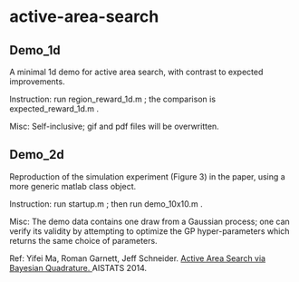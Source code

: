 # active-area-search


Demo_1d
---

A minimal 1d demo for active area search, with contrast to expected improvements.

Instruction: run region_reward_1d.m ; the comparison is expected_reward_1d.m .

Misc: Self-inclusive; gif and pdf files will be overwritten. 

Demo_2d
---

Reproduction of the simulation experiment (Figure 3) in the paper, using a more generic matlab class object.

Instruction: run startup.m ; then run demo_10x10.m .

Misc: The demo data contains one draw from a Gaussian process; one can verify its validity by attempting to optimize the GP hyper-parameters which returns the same choice of parameters.

Ref: Yifei Ma, Roman Garnett, Jeff Schneider. [Active Area Search via Bayesian Quadrature. ](http://www.jmlr.org/proceedings/papers/v33/ma14.pdf) AISTATS 2014.

